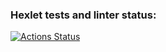 ### Hexlet tests and linter status:
[![Actions Status](https://github.com/subbotaMan/frontend-project-46/actions/workflows/hexlet-check.yml/badge.svg)](https://github.com/subbotaMan/frontend-project-46/actions)